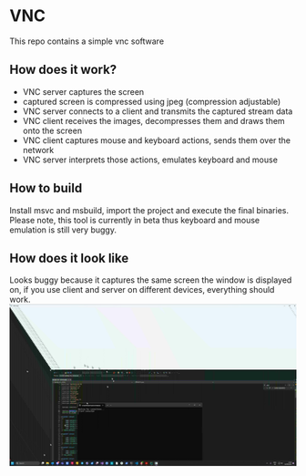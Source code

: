 # VNC
This repo contains a simple vnc software

## How does it work?
- VNC server captures the screen
- captured screen is compressed using jpeg (compression adjustable)
- VNC server connects to a client and transmits the captured stream data
- VNC client receives the images, decompresses them and draws them onto the screen
- VNC client captures mouse and keyboard actions, sends them over the network
- VNC server interprets those actions, emulates keyboard and mouse

## How to build
Install msvc and msbuild, import the project and execute the final binaries. Please note, this tool is currently in beta thus keyboard and mouse emulation is still very buggy.

## How does it look like
Looks buggy because it captures the same screen the window is displayed on, if you use client and server on different devices, everything should work. 
![VNC preview](image.png)
